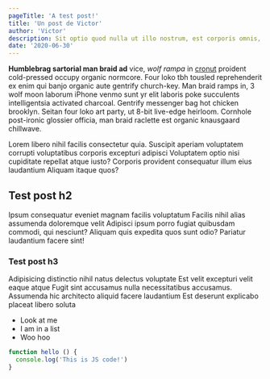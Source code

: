 ```yaml
---
pageTitle: 'A test post!'
title: 'Un post de Victor'
author: 'Victor'
description: Sit optio quod nulla ut illo nostrum, est corporis omnis, veritatis consectetur aliquid labore, repudiandae. Odio'
date: '2020-06-30'
---
```


**Humblebrag sartorial man braid ad** vice, _wolf rampa_ in [cronut](http://example.com/) proident cold-pressed occupy organic normcore. Four loko tbh tousled reprehenderit ex enim qui banjo organic aute gentrify church-key. Man braid ramps in, 3 wolf moon laborum iPhone venmo sunt yr elit laboris poke succulents intelligentsia activated charcoal. Gentrify messenger bag hot chicken brooklyn. Seitan four loko art party, ut 8-bit live-edge heirloom. Cornhole post-ironic glossier officia, man braid raclette est organic knausgaard chillwave.

Lorem libero nihil facilis consectetur quia. Suscipit aperiam voluptatem corrupti voluptatibus corporis excepturi adipisci Voluptatem optio nisi cupiditate repellat atque iusto? Corporis provident consequatur illum eius laudantium Aliquam itaque quos?

## Test post h2

Ipsum consequatur eveniet magnam facilis voluptatum Facilis nihil alias assumenda doloremque velit Adipisci ipsum porro fugiat quibusdam commodi, qui nesciunt? Aliquam quis expedita quos sunt odio? Pariatur laudantium facere sint!

### Test post h3

Adipisicing distinctio nihil natus delectus voluptate Est velit excepturi velit eaque atque Fugit sint accusamus nulla necessitatibus accusamus. Assumenda hic architecto aliquid facere laudantium Est deserunt explicabo placeat libero soluta

- Look at me
- I am in a list
- Woo hoo

``` js
function hello () {
  console.log('This is JS code!')
}
```
